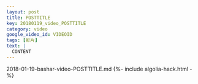 ```yaml
---
layout: post
title: POSTTITLE
key: 20180119_video_POSTTITLE
category: video
google_video_id: VIDEOID
tags: [影片]
text: |
  CONTENT
---
```


2018-01-19-bashar-video-POSTTITLE.md
{%- include algolia-hack.html -%}
